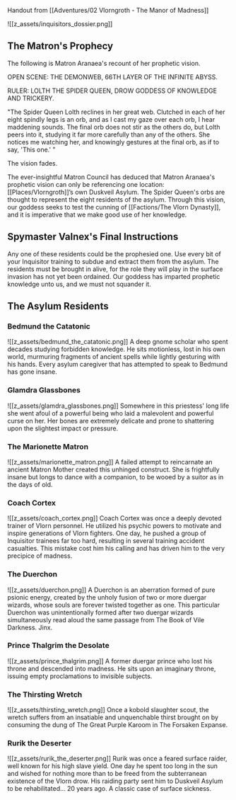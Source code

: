 Handout from [[Adventures/02 Vlorngroth - The Manor of Madness]]

![[z_assets/inquisitors_dossier.png]]
## The Matron's Prophecy
The following is Matron Aranaea's recount of her prophetic vision.

OPEN SCENE: THE DEMONWEB, 66TH LAYER OF THE INFINITE ABYSS.

RULER: LOLTH THE SPIDER QUEEN, DROW GODDESS OF KNOWLEDGE AND TRICKERY.

"The Spider Queen Lolth reclines in her great web. Clutched in each of her eight spindly legs is an orb, and as I cast my gaze over each orb, I hear maddening sounds. The final orb does not stir as the others do, but Lolth peers into it, studying it far more carefully than any of the others. She notices me watching her, and knowingly gestures at the final orb, as if to say, 'This one.' "

The vision fades.

The ever-insightful Matron Council has deduced that Matron Aranaea's prophetic vision can only be referencing one location: [[Places/Vlorngroth]]’s own Duskveil Asylum. The Spider Queen's orbs are thought to represent the eight residents of the asylum. Through this vision, our goddess seeks to test the cunning of [[Factions/The Vlorn Dynasty]], and it is imperative that we make good use of her knowledge.

## Spymaster Valnex's Final Instructions
Any one of these residents could be the prophesied one. Use every bit of your Inquisitor training to subdue and extract them from the asylum. The residents must be brought in alive, for the role they will play in the surface invasion has not yet been ordained. Our goddess has imparted prophetic knowledge unto us, and we must not squander it.

## The Asylum Residents

### Bedmund the Catatonic
![[z_assets/bedmund_the_catatonic.png]]
A deep gnome scholar who spent decades studying forbidden knowledge. He sits motionless, lost in his own world, murmuring fragments of ancient spells while lightly gesturing with his hands. Every asylum caregiver that has attempted to speak to Bedmund has gone insane.

### Glamdra Glassbones
![[z_assets/glamdra_glassbones.png]]
Somewhere in this priestess' long life she went afoul of a powerful being who laid a malevolent and powerful curse on her. Her bones are extremely delicate and prone to shattering upon the slightest impact or pressure.

### The Marionette Matron
![[z_assets/marionette_matron.png]]
A failed attempt to reincarnate an ancient Matron Mother created this unhinged construct. She is frightfully insane but longs to dance with a companion, to be wooed by a suitor as in the days of old.

### Coach Cortex
![[z_assets/coach_cortex.png]]
Coach Cortex was once a deeply devoted trainer of Vlorn personnel. He utilized his psychic powers to motivate and inspire generations of Vlorn fighters. One day, he pushed a group of Inquisitor trainees far too hard, resulting in several training accident casualties. This mistake cost him his calling and has driven him to the very precipice of madness.

### The Duerchon
![[z_assets/duerchon.png]]
A Duerchon is an aberration formed of pure psionic energy, created by the unholy fusion of two or more duergar wizards, whose souls are forever twisted together as one. This particular Duerchon was unintentionally formed after two duergar wizards simultaneously read aloud the same passage from The Book of Vile Darkness. Jinx.

### Prince Thalgrim the Desolate
![[z_assets/prince_thalgrim.png]]
A former duergar prince who lost his throne and descended into madness. He sits upon an imaginary throne, issuing empty proclamations to invisible subjects.

### The Thirsting Wretch
![[z_assets/thirsting_wretch.png]]
Once a kobold slaughter scout, the wretch suffers from an insatiable and unquenchable thirst brought on by consuming the dung of The Great Purple Karoom in The Forsaken Expanse.

### Rurik the Deserter
![[z_assets/rurik_the_deserter.png]]
Rurik was once a feared surface raider, well known for his high slave yield. One day he spent too long in the sun and wished for nothing more than to be freed from the subterranean existence of the Vlorn drow. His raiding party sent him to Duskveil Asylum to be rehabilitated... 20 years ago. A classic case of surface sickness.
